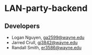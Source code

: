# LAN-party-backend

## Developers
- Logan Nguyen, ga2599@wayne.edu
- Jarred Crull, gj3842@wayne.edu
- Randall Smith, er3586@wayne.edu

